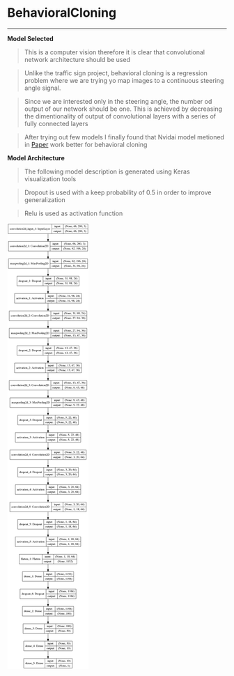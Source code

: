 # BehavioralCloning
___

**Model Selected**

> This is a computer vision therefore it is clear that convolutional network architecture should be used  

> Unlike the traffic sign project, behavioral cloning is a regression problem where we are trying yo map images to a continuous 
steering angle signal.

> Since we are interested only in the steering angle, the number od output of our network should be one. This is achieved by 
decreasing the dimentionality of output of convolutional layers with a series of fully connected layers

> After trying out few models I finally found that Nvidai model metioned in [Paper](http://images.nvidia.com/content/tegra/automotive/images/2016/solutions/pdf/end-to-end-dl-using-px.pdf) work better for behavioral cloning

**Model Architecture**

> The following model description is generated using Keras visualization tools

> Dropout is used with a keep probability of 0.5 in order to improve generalization

> Relu is used as activation function

![Model Architecture](https://github.com/Jasmamu1992/BehavioralCloning/blob/master/model.png)






